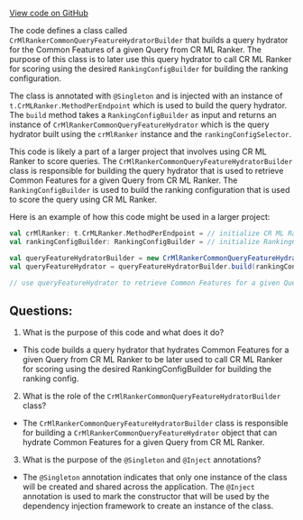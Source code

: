 [View code on GitHub](https://github.com/misbahsy/the-algorithm/product-mixer/component-library/src/main/scala/com/twitter/product_mixer/component_library/feature_hydrator/query/cr_ml_ranker/CrMlRankerCommonQueryFeatureHydratorBuilder.scala)

The code defines a class called `CrMlRankerCommonQueryFeatureHydratorBuilder` that builds a query hydrator for the Common Features of a given Query from CR ML Ranker. The purpose of this class is to later use this query hydrator to call CR ML Ranker for scoring using the desired `RankingConfigBuilder` for building the ranking configuration. 

The class is annotated with `@Singleton` and is injected with an instance of `t.CrMLRanker.MethodPerEndpoint` which is used to build the query hydrator. The `build` method takes a `RankingConfigBuilder` as input and returns an instance of `CrMlRankerCommonQueryFeatureHydrator` which is the query hydrator built using the `crMlRanker` instance and the `rankingConfigSelector`.

This code is likely a part of a larger project that involves using CR ML Ranker to score queries. The `CrMlRankerCommonQueryFeatureHydratorBuilder` class is responsible for building the query hydrator that is used to retrieve Common Features for a given Query from CR ML Ranker. The `RankingConfigBuilder` is used to build the ranking configuration that is used to score the query using CR ML Ranker. 

Here is an example of how this code might be used in a larger project:

```scala
val crMlRanker: t.CrMLRanker.MethodPerEndpoint = // initialize CR ML Ranker instance
val rankingConfigBuilder: RankingConfigBuilder = // initialize RankingConfigBuilder instance

val queryFeatureHydratorBuilder = new CrMlRankerCommonQueryFeatureHydratorBuilder(crMlRanker)
val queryFeatureHydrator = queryFeatureHydratorBuilder.build(rankingConfigBuilder)

// use queryFeatureHydrator to retrieve Common Features for a given Query and score it using CR ML Ranker
```
## Questions: 
 1. What is the purpose of this code and what does it do?
- This code builds a query hydrator that hydrates Common Features for a given Query from CR ML Ranker to be later used to call CR ML Ranker for scoring using the desired RankingConfigBuilder for building the ranking config.

2. What is the role of the `CrMlRankerCommonQueryFeatureHydratorBuilder` class?
- The `CrMlRankerCommonQueryFeatureHydratorBuilder` class is responsible for building a `CrMlRankerCommonQueryFeatureHydrator` object that can hydrate Common Features for a given Query from CR ML Ranker.

3. What is the purpose of the `@Singleton` and `@Inject` annotations?
- The `@Singleton` annotation indicates that only one instance of the class will be created and shared across the application. The `@Inject` annotation is used to mark the constructor that will be used by the dependency injection framework to create an instance of the class.